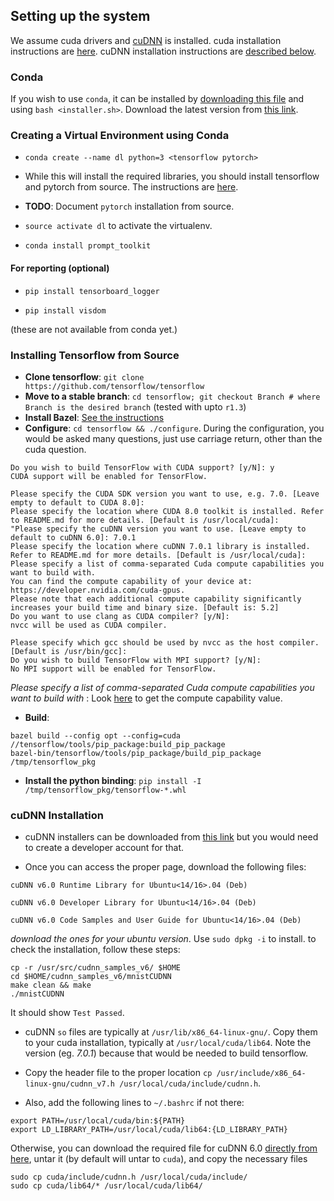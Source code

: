 ## Setting up the system

We assume cuda drivers and [cuDNN](https://developer.nvidia.com/cudnn) is installed. cuda installation instructions are [here](https://askubuntu.com/questions/799184/how-can-i-install-cuda-on-ubuntu-16-04). cuDNN installation instructions are [described below](#cudnn-installation).  

### Conda

If you wish to use `conda`, it can be installed by [downloading this file](https://repo.continuum.io/archive/Anaconda3-4.4.0-Linux-x86_64.sh) and using `bash <installer.sh>`. Download the latest version from [this link](https://www.continuum.io/downloads).

### Creating a Virtual Environment using Conda

- `conda create --name dl python=3 <tensorflow pytorch>`

- While this will install the required libraries, you should install tensorflow and pytorch from source. The instructions are [here](#installing-tensorflow-from-source). 

- **TODO**: Document `pytorch` installation from source.

- `source activate dl` to activate the virtualenv.

- `conda install prompt_toolkit`

#### For reporting (optional)

- `pip install tensorboard_logger`

- `pip install visdom`

(these are not available from conda yet.)

### Installing Tensorflow from Source

- **Clone tensorflow**: `git clone https://github.com/tensorflow/tensorflow `
- **Move to a stable branch**: `cd tensorflow; git checkout Branch # where Branch is the desired branch` (tested with upto `r1.3`)
- **Install Bazel**: [See the instructions](https://docs.bazel.build/versions/master/install.html)
- **Configure**: `cd tensorflow && ./configure`. During the configuration, you would be asked many questions, just use carriage return, other than the cuda question. 
```
Do you wish to build TensorFlow with CUDA support? [y/N]: y
CUDA support will be enabled for TensorFlow.

Please specify the CUDA SDK version you want to use, e.g. 7.0. [Leave empty to default to CUDA 8.0]: 
Please specify the location where CUDA 8.0 toolkit is installed. Refer to README.md for more details. [Default is /usr/local/cuda]: 
"Please specify the cuDNN version you want to use. [Leave empty to default to cuDNN 6.0]: 7.0.1
Please specify the location where cuDNN 7.0.1 library is installed. Refer to README.md for more details. [Default is /usr/local/cuda]:
Please specify a list of comma-separated Cuda compute capabilities you want to build with.
You can find the compute capability of your device at: https://developer.nvidia.com/cuda-gpus.
Please note that each additional compute capability significantly increases your build time and binary size. [Default is: 5.2]
Do you want to use clang as CUDA compiler? [y/N]: 
nvcc will be used as CUDA compiler.

Please specify which gcc should be used by nvcc as the host compiler. [Default is /usr/bin/gcc]: 
Do you wish to build TensorFlow with MPI support? [y/N]: 
No MPI support will be enabled for TensorFlow.

``` 
_Please specify a list of comma-separated Cuda compute capabilities you want to build with_ : Look [here](https://developer.nvidia.com/cuda-gpus) to get the compute capability value. 
 
- **Build**: 
```buildoutcfg
bazel build --config opt --config=cuda //tensorflow/tools/pip_package:build_pip_package
bazel-bin/tensorflow/tools/pip_package/build_pip_package /tmp/tensorflow_pkg
```

- **Install the python binding**: `pip install -I /tmp/tensorflow_pkg/tensorflow-*.whl 
`  

### cuDNN Installation

- cuDNN installers can be downloaded from [this link](https://developer.nvidia.com/rdp/cudnn-download) but you would need to create a developer account for that.

- Once you can access the proper page, download the following files:

```buildoutcfg
cuDNN v6.0 Runtime Library for Ubuntu<14/16>.04 (Deb)

cuDNN v6.0 Developer Library for Ubuntu<14/16>.04 (Deb)

cuDNN v6.0 Code Samples and User Guide for Ubuntu<14/16>.04 (Deb)

```
_download the ones for your ubuntu version_. Use `sudo dpkg -i` to install. to check the installation, follow these steps:

```buildoutcfg
cp -r /usr/src/cudnn_samples_v6/ $HOME
cd $HOME/cudnn_samples_v6/mnistCUDNN
make clean && make
./mnistCUDNN
```
It should show `Test Passed`.

- cuDNN `so` files are typically at `/usr/lib/x86_64-linux-gnu/`. Copy them to your cuda installation, typically at `/usr/local/cuda/lib64`. Note the version (eg. _7.0.1_) because that would be needed to build tensorflow. 

- Copy the header file to the proper location `cp /usr/include/x86_64-linux-gnu/cudnn_v7.h /usr/local/cuda/include/cudnn.h`. 

- Also, add the following lines to `~/.bashrc` if not there:
```buildoutcfg
export PATH=/usr/local/cuda/bin:${PATH}
export LD_LIBRARY_PATH=/usr/local/cuda/lib64:{LD_LIBRARY_PATH}

```
Otherwise, you can download the required file for cuDNN 6.0 [directly from here]( http://developer.download.nvidia.com/compute/redist/cudnn/v6.0/cudnn-8.0-linux-x64-v6.0.tgz), untar it (by default will untar to `cuda`), and copy the necessary files
```buildoutcfg
sudo cp cuda/include/cudnn.h /usr/local/cuda/include/
sudo cp cuda/lib64/* /usr/local/cuda/lib64/

```

